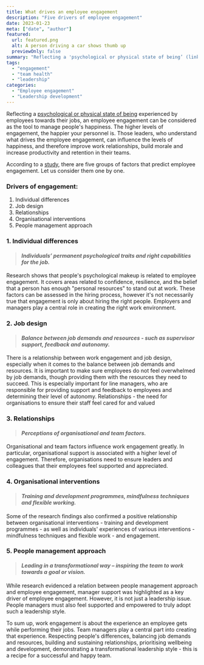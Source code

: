 ```yaml
---
title: What drives an employee engagement 
description: "Five drivers of employee engagement"
date: 2023-01-23
meta: ["date", "author"]
featured:
  url: featured.png
  alt: A person driving a car shows thumb up
  previewOnly: false
summary: "Reflecting a 'psychological or physical state of being’ (link) experienced by employees towards their jobs, an employee engagement can be considered as ..."
tags:
  - "engagement"
  - "team health"
  - "leadership"
categories:
  - "Employee engagement"
  - "Leadership development"
---
```


Reflecting a [psychological or physical state of being](https://www.cipd.co.uk/Images/employee-engagement-discussion-report_tcm18-89598.pdf) experienced by employees towards their jobs, an employee engagement can be considered as the tool to manage people's happiness. The higher levels of engagement, the happier your personnel is. Those leaders, who understand what drives the employee engagement, can influence the levels of happiness, and therefore improve work relationships, build morale and increase productivity and retention in their teams.

According to a [study](https://www.cipd.co.uk/knowledge/fundamentals/relations/engagement/evidence-engagement), there are five groups of factors that predict employee engagement. Let us consider them one by one. 

### Drivers of engagement:
1. Individual differences
2. Job design
3. Relationships 
4. Organisational interventions
5. People management approach

### 1. Individual differences
> #### _Individuals’ permanent psychological traits and right capabilities for the job._

Research shows that people's psychological makeup is related to employee engagement. It covers areas related to confidence, resilience, and the belief that a person has enough "personal resources" to stand out at work. These factors can be assessed in the hiring process, however it's not necessarily true that engagement is only about hiring the right people. Employers and managers play a central role in creating the right work environment.

### 2. Job design
> #### _Balance between job demands and resources - such as supervisor support, feedback and autonomy._

There is a relationship between work engagement and job design, especially when it comes to the balance between job demands and resources. It is important to make sure employees do not feel overwhelmed by job demands, though providing them with the resources they need to succeed. This is especially important for line managers, who are responsible for providing support and feedback to employees and determining their level of autonomy.
Relationships - the need for organisations to ensure their staff feel cared for and valued

### 3. Relationships
> #### _Perceptions of organisational and team factors._

Organisational and team factors influence work engagement greatly. In particular, organisational support is associated with a higher level of engagement. Therefore, organisations need to ensure leaders and colleagues that their employees feel supported and appreciated.

### 4. Organisational interventions
> #### _Training and development programmes, mindfulness techniques and flexible working._

Some of the research findings also confirmed a positive relationship between organisational interventions - training and development programmes - as well as individuals' experiences of various interventions -  mindfulness techniques and flexible work - and engagement.

### 5. People management approach
> #### _Leading in a transformational way – inspiring the team to work towards a goal or vision._

While research evidenced a relation between people management approach and employee engagement, manager support was highlighted as a key driver of employee engagement. 
However, it is not just a leadership issue. People managers must also feel supported and empowered to truly adopt such a leadership style.

To sum up, work engagement is about the experience an employee gets while performing their jobs. Team managers play a central part into creating that experience. Respecting people's differences, balancing job demands and resources, building and sustaining relationships, prioritising wellbeing and development, demonstrating a transformational leadership style - this is a recipe for a successful and happy team. 
